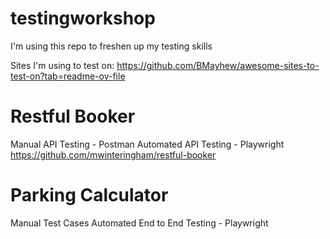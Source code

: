 # testingworkshop

I'm using this repo to freshen up my testing skills

Sites I'm using to test on:
https://github.com/BMayhew/awesome-sites-to-test-on?tab=readme-ov-file

# Restful Booker

Manual API Testing - Postman
Automated API Testing - Playwright
https://github.com/mwinteringham/restful-booker

# Parking Calculator

Manual Test Cases
Automated End to End Testing - Playwright